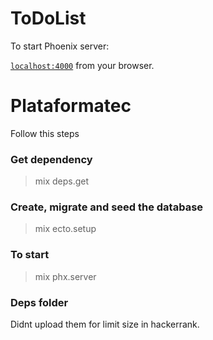 # ToDoList

To start Phoenix server:

[`localhost:4000`](http://localhost:4000) from your browser.

# Plataformatec
Follow this steps

### Get dependency
> mix deps.get

### Create, migrate and seed the database
> mix ecto.setup

### To start
> mix phx.server

### Deps folder
Didnt upload them for limit size in hackerrank.
